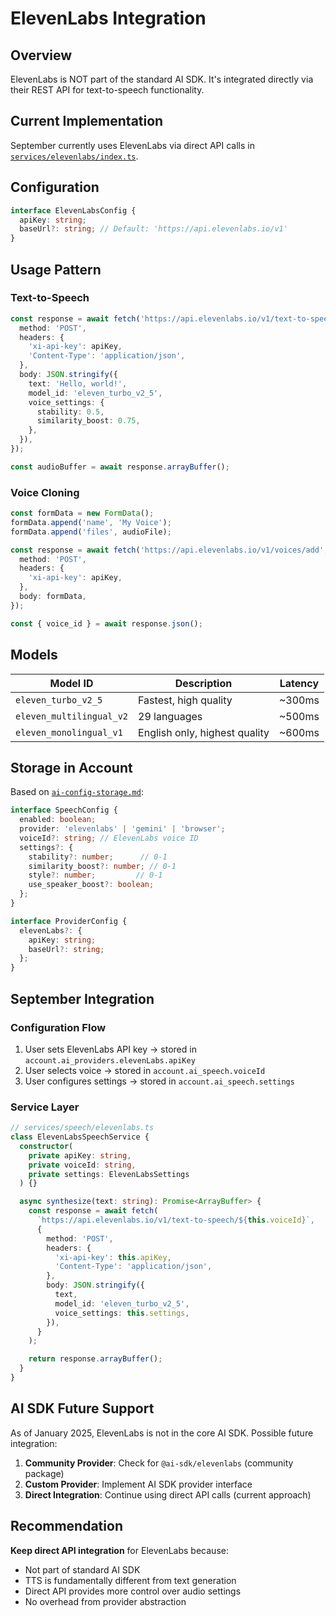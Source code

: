 # ElevenLabs Integration

## Overview

ElevenLabs is NOT part of the standard AI SDK. It's integrated directly via their REST API for text-to-speech functionality.

## Current Implementation

September currently uses ElevenLabs via direct API calls in [`services/elevenlabs/index.ts`](../../services/elevenlabs/index.ts).

## Configuration

```typescript
interface ElevenLabsConfig {
  apiKey: string;
  baseUrl?: string; // Default: 'https://api.elevenlabs.io/v1'
}
```

## Usage Pattern

### Text-to-Speech

```typescript
const response = await fetch('https://api.elevenlabs.io/v1/text-to-speech/{voice_id}', {
  method: 'POST',
  headers: {
    'xi-api-key': apiKey,
    'Content-Type': 'application/json',
  },
  body: JSON.stringify({
    text: 'Hello, world!',
    model_id: 'eleven_turbo_v2_5',
    voice_settings: {
      stability: 0.5,
      similarity_boost: 0.75,
    },
  }),
});

const audioBuffer = await response.arrayBuffer();
```

### Voice Cloning

```typescript
const formData = new FormData();
formData.append('name', 'My Voice');
formData.append('files', audioFile);

const response = await fetch('https://api.elevenlabs.io/v1/voices/add', {
  method: 'POST',
  headers: {
    'xi-api-key': apiKey,
  },
  body: formData,
});

const { voice_id } = await response.json();
```

## Models

| Model ID | Description | Latency |
|----------|-------------|---------|
| `eleven_turbo_v2_5` | Fastest, high quality | ~300ms |
| `eleven_multilingual_v2` | 29 languages | ~500ms |
| `eleven_monolingual_v1` | English only, highest quality | ~600ms |

## Storage in Account

Based on [`ai-config-storage.md`](../specs/ai-config-storage.md):

```typescript
interface SpeechConfig {
  enabled: boolean;
  provider: 'elevenlabs' | 'gemini' | 'browser';
  voiceId?: string; // ElevenLabs voice ID
  settings?: {
    stability?: number;      // 0-1
    similarity_boost?: number; // 0-1
    style?: number;         // 0-1
    use_speaker_boost?: boolean;
  };
}

interface ProviderConfig {
  elevenLabs?: {
    apiKey: string;
    baseUrl?: string;
  };
}
```

## September Integration

### Configuration Flow

1. User sets ElevenLabs API key → stored in `account.ai_providers.elevenLabs.apiKey`
2. User selects voice → stored in `account.ai_speech.voiceId`
3. User configures settings → stored in `account.ai_speech.settings`

### Service Layer

```typescript
// services/speech/elevenlabs.ts
class ElevenLabsSpeechService {
  constructor(
    private apiKey: string,
    private voiceId: string,
    private settings: ElevenLabsSettings
  ) {}

  async synthesize(text: string): Promise<ArrayBuffer> {
    const response = await fetch(
      `https://api.elevenlabs.io/v1/text-to-speech/${this.voiceId}`,
      {
        method: 'POST',
        headers: {
          'xi-api-key': this.apiKey,
          'Content-Type': 'application/json',
        },
        body: JSON.stringify({
          text,
          model_id: 'eleven_turbo_v2_5',
          voice_settings: this.settings,
        }),
      }
    );

    return response.arrayBuffer();
  }
}
```

## AI SDK Future Support

As of January 2025, ElevenLabs is not in the core AI SDK. Possible future integration:

1. **Community Provider**: Check for `@ai-sdk/elevenlabs` (community package)
2. **Custom Provider**: Implement AI SDK provider interface
3. **Direct Integration**: Continue using direct API calls (current approach)

## Recommendation

**Keep direct API integration** for ElevenLabs because:
- Not part of standard AI SDK
- TTS is fundamentally different from text generation
- Direct API provides more control over audio settings
- No overhead from provider abstraction
